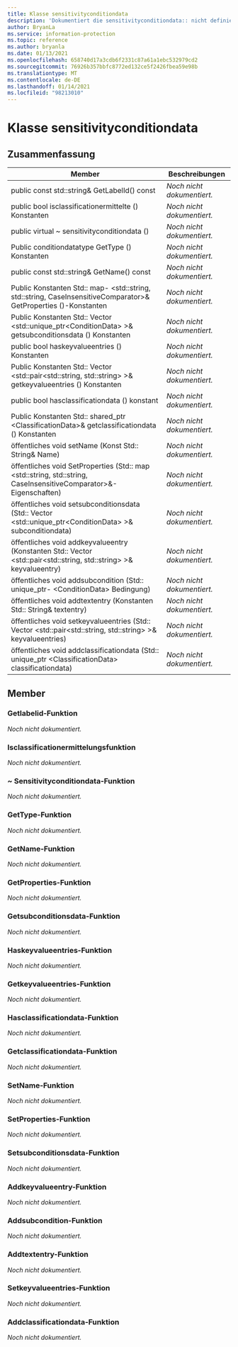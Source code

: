 ```yaml
---
title: Klasse sensitivityconditiondata
description: 'Dokumentiert die sensitivityconditiondata:: nicht definierte Klasse des Microsoft Information Protection (MIP) SDK.'
author: BryanLa
ms.service: information-protection
ms.topic: reference
ms.author: bryanla
ms.date: 01/13/2021
ms.openlocfilehash: 658740d17a3cdb6f2331c87a61a1ebc532979cd2
ms.sourcegitcommit: 76926b357bbfc8772ed132ce5f2426fbea59e98b
ms.translationtype: MT
ms.contentlocale: de-DE
ms.lasthandoff: 01/14/2021
ms.locfileid: "98213010"
---
```

# <a name="class-sensitivityconditiondata"></a>Klasse sensitivityconditiondata 
  
## <a name="summary"></a>Zusammenfassung
 Member                        | Beschreibungen                                
--------------------------------|---------------------------------------------
public const std::string& GetLabelId() const  | _Noch nicht dokumentiert._
public bool isclassificationermittelte () Konstanten  | _Noch nicht dokumentiert._
public virtual ~ sensitivityconditiondata ()  | _Noch nicht dokumentiert._
Public conditiondatatype GetType () Konstanten  | _Noch nicht dokumentiert._
public const std::string& GetName() const  | _Noch nicht dokumentiert._
Public Konstanten Std:: map- \<std::string, std::string, CaseInsensitiveComparator\>& GetProperties ()-Konstanten  | _Noch nicht dokumentiert._
Public Konstanten Std:: Vector \<std::unique_ptr\<ConditionData\> \>& getsubconditionsdata () Konstanten  | _Noch nicht dokumentiert._
public bool haskeyvalueentries () Konstanten  | _Noch nicht dokumentiert._
Public Konstanten Std:: Vector \<std::pair\<std::string, std::string\> \>& getkeyvalueentries () Konstanten  | _Noch nicht dokumentiert._
public bool hasclassificationdata () konstant  | _Noch nicht dokumentiert._
Public Konstanten Std:: shared_ptr \<ClassificationData\>& getclassificationdata () Konstanten  | _Noch nicht dokumentiert._
öffentliches void setName (Konst Std:: String& Name)  | _Noch nicht dokumentiert._
öffentliches void SetProperties (Std:: map \<std::string, std::string, CaseInsensitiveComparator\>&-Eigenschaften)  | _Noch nicht dokumentiert._
öffentliches void setsubconditionsdata (Std:: Vector \<std::unique_ptr\<ConditionData\> \>& subconditiondata)  | _Noch nicht dokumentiert._
öffentliches void addkeyvalueentry (Konstanten Std:: Vector \<std::pair\<std::string, std::string\> \>& keyvalueentry)  | _Noch nicht dokumentiert._
öffentliches void addsubcondition (Std:: unique_ptr- \<ConditionData\> Bedingung)  | _Noch nicht dokumentiert._
öffentliches void addtextentry (Konstanten Std:: String& textentry)  | _Noch nicht dokumentiert._
öffentliches void setkeyvalueentries (Std:: Vector \<std::pair\<std::string, std::string\> \>& keyvalueentries)  | _Noch nicht dokumentiert._
öffentliches void addclassificationdata (Std:: unique_ptr \<ClassificationData\> classificationdata)  | _Noch nicht dokumentiert._
  
## <a name="members"></a>Member
  
### <a name="getlabelid-function"></a>Getlabelid-Funktion
_Noch nicht dokumentiert._

  
### <a name="isclassificationdiscovered-function"></a>Isclassificationermittelungsfunktion
_Noch nicht dokumentiert._

  
### <a name="sensitivityconditiondata-function"></a>~ Sensitivityconditiondata-Funktion
_Noch nicht dokumentiert._

  
### <a name="gettype-function"></a>GetType-Funktion
_Noch nicht dokumentiert._

  
### <a name="getname-function"></a>GetName-Funktion
_Noch nicht dokumentiert._

  
### <a name="getproperties-function"></a>GetProperties-Funktion
_Noch nicht dokumentiert._

  
### <a name="getsubconditionsdata-function"></a>Getsubconditionsdata-Funktion
_Noch nicht dokumentiert._

  
### <a name="haskeyvalueentries-function"></a>Haskeyvalueentries-Funktion
_Noch nicht dokumentiert._

  
### <a name="getkeyvalueentries-function"></a>Getkeyvalueentries-Funktion
_Noch nicht dokumentiert._

  
### <a name="hasclassificationdata-function"></a>Hasclassificationdata-Funktion
_Noch nicht dokumentiert._

  
### <a name="getclassificationdata-function"></a>Getclassificationdata-Funktion
_Noch nicht dokumentiert._

  
### <a name="setname-function"></a>SetName-Funktion
_Noch nicht dokumentiert._

  
### <a name="setproperties-function"></a>SetProperties-Funktion
_Noch nicht dokumentiert._

  
### <a name="setsubconditionsdata-function"></a>Setsubconditionsdata-Funktion
_Noch nicht dokumentiert._

  
### <a name="addkeyvalueentry-function"></a>Addkeyvalueentry-Funktion
_Noch nicht dokumentiert._

  
### <a name="addsubcondition-function"></a>Addsubcondition-Funktion
_Noch nicht dokumentiert._

  
### <a name="addtextentry-function"></a>Addtextentry-Funktion
_Noch nicht dokumentiert._

  
### <a name="setkeyvalueentries-function"></a>Setkeyvalueentries-Funktion
_Noch nicht dokumentiert._

  
### <a name="addclassificationdata-function"></a>Addclassificationdata-Funktion
_Noch nicht dokumentiert._
